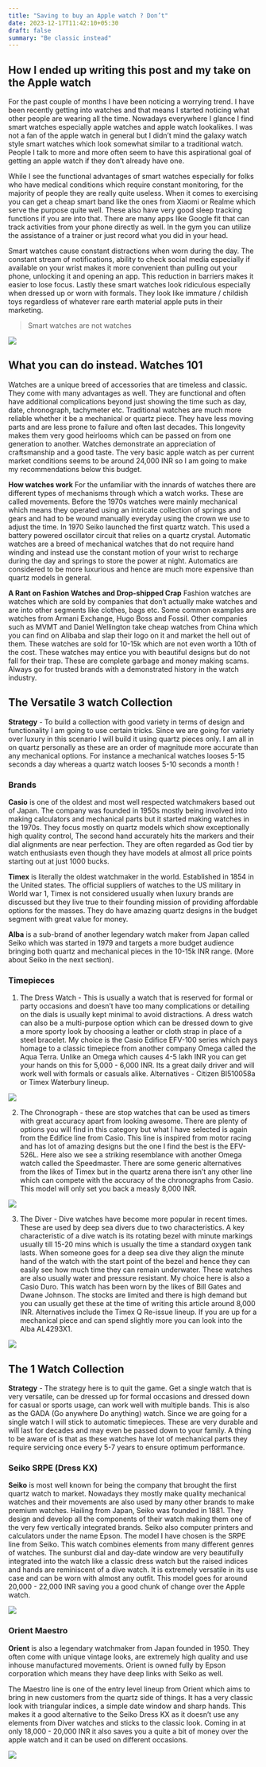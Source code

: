 ```yaml
---
title: "Saving to buy an Apple watch ? Don’t"
date: 2023-12-17T11:42:10+05:30
draft: false
summary: "Be classic instead"
---
```


## How I ended up writing this post and my take on the Apple watch

For the past couple of months I have been noticing a worrying trend. I have been recently getting into watches and that means I started noticing what other people are wearing all the time. Nowadays everywhere I glance I find smart watches especially apple watches and apple watch lookalikes. I was not a fan of the apple watch in general but I didn’t mind the galaxy watch style smart watches which look somewhat similar to a traditional watch. People I talk to more and more often seem to have this aspirational goal of getting an apple watch if they don’t already have one.

While I see the functional advantages of smart watches especially for folks who have medical conditions which require constant monitoring, for the majority of people they are really quite useless. When it comes to exercising you can get a cheap smart band like the ones from Xiaomi or Realme which serve the purpose quite well. These also have very good sleep tracking functions if you are into that. There are many apps like Google fit that can track activities from your phone directly as well. In the gym you can utilize the assistance of a trainer or just record what you did in your head.

Smart watches cause constant distractions when worn during the day. The constant stream of notifications, ability to check social media especially if available on your wrist makes it more convenient than pulling out your phone, unlocking it and opening an app. This reduction in barriers makes it easier to lose focus. Lastly these smart watches look ridiculous especially when dressed up or worn with formals. They look like immature / childish toys regardless of whatever rare earth material apple puts in their marketing. 

> Smart watches are not watches

![](/maxresdefault.jpg)

## What you can do instead. Watches 101

Watches are a unique breed of accessories that are timeless and classic. They come with many advantages as well. They are functional and often have additional complications beyond just showing the time such as day, date, chronograph, tachymeter etc. Traditional watches are much more reliable whether it be a mechanical or quartz piece. They have less moving parts and are less prone to failure and often last decades. This longevity makes them very good heirlooms which can be passed on from one generation to another. Watches demonstrate an appreciation of craftsmanship and a good taste. The very basic apple watch as per current market conditions seems to be around 24,000 INR so I am going to make my recommendations below this budget.

**How watches work**
For the unfamiliar with the innards of watches there are different types of mechanisms through which a watch works. These are called movements. Before the 1970s watches were mainly mechanical which means they operated using an intricate collection of springs and gears and had to be wound manually everyday using the crown we use to adjust the time. In 1970 Seiko launched the first quartz watch. This used a battery powered oscillator circuit that relies on a quartz crystal. Automatic watches are a breed of mechanical watches that do not require hand winding and instead use the constant motion of your wrist to recharge during the day and springs to store the power at night. Automatics are considered to be more luxurious and hence are much more expensive than quartz models in general.

**A Rant on Fashion Watches and Drop-shipped Crap**
Fashion watches are watches which are sold by companies that don’t actually make watches and are into other segments like clothes, bags etc. Some common examples are watches from Armani Exchange, Hugo Boss and Fossil. Other companies such as MVMT and Daniel Wellington take cheap watches from China which you can find on Alibaba and slap their logo on it and market the hell out of them. These watches are sold for 10-15k which are not even worth a 10th of the cost. These watches may entice you with beautiful designs but do not fall for their trap. These are complete garbage and money making scams. Always go for trusted brands with a demonstrated history in the watch industry.

## The Versatile 3 watch Collection

**Strategy** - To build a collection with good variety in terms of design and functionality I am going to use certain tricks. Since we are going for variety over luxury in this scenario I will build it using quartz pieces only. I am all in on quartz personally as these are an order of magnitude more accurate than any mechanical options. For instance a mechanical watches looses 5-15 seconds a day whereas a quartz watch looses 5-10 seconds a month !

### Brands
**Casio** is one of the oldest and most well respected watchmakers based out of Japan. The company was founded in 1950s mostly being involved into making calculators and mechanical parts but it started making watches in the 1970s. They focus mostly on quartz models which show exceptionally high quality control, The second hand accurately hits the markers and their dial alignments are near perfection. They are often regarded as God tier by watch enthusiasts even though they have models at almost all price points starting out at just 1000 bucks. 

**Timex** is literally the oldest watchmaker in the world. Established in 1854 in the United states. The official suppliers of watches to the US military in World war 1, Timex is not considered usually when luxury brands are discussed but they live true to their founding mission of providing affordable options for the masses. They do have amazing quartz designs in the budget segment with great value for money. 

**Alba** is a sub-brand of another legendary watch maker from Japan called Seiko which was started in 1979 and targets a more budget audience bringing both quartz and mechanical pieces in the 10-15k INR range. (More about Seiko in the next section). 

### Timepieces
1. The Dress Watch - This is usually a watch that is reserved for formal or party occasions and doesn’t have too many complications or detailing on the dials is usually kept minimal to avoid distractions. A dress watch can also be a multi-purpose option which can be dressed down to give a more sporty look by choosing a leather or cloth strap in place of a steel bracelet. My choice is the Casio Edifice EFV-100 series which pays homage to a classic timepiece from another company Omega called the Aqua Terra. Unlike an Omega which causes 4-5 lakh INR you can get your hands on this for 5,000 - 6,000 INR. Its a great daily driver and will work well with formals or casuals alike. Alternatives - Citizen BI510058a or Timex Waterbury lineup.

![](/efv100l.avif)

2. The Chronograph - these are stop watches that can be used as timers with great accuracy apart from looking awesome. There are plenty of options you will find in this category but what I have selected is again from the Edifice line from Casio. This line is inspired from motor racing and has lot of amazing designs but the one I find the best is the EFV-526L. Here also we see a striking resemblance with another Omega watch called the Speedmaster. There are some generic alternatives from the likes of Timex but in the quartz arena there isn’t any other line which can compete with the accuracy of the chronographs from Casio. This model will only set you back a measly 8,000 INR.

![](/efv526l.webp)

3. The Diver - Dive watches have become more popular in recent times. These are used by deep sea divers due to two characteristics. A key characteristic of a dive watch is its rotating bezel with minute markings usually till 15-20 mins which is usually the time a standard oxygen tank lasts. When someone goes for a deep sea dive they align the minute hand of the watch with the start point of the bezel and hence they can easily see how much time they can remain underwater. These watches are also usually water and pressure resistant. My choice here is also a Casio Duro. This watch has been worn by the likes of Bill Gates and Dwane Johnson. The stocks are limited and there is high demand but you can usually get these at the time of writing this article around 8,000 INR. Alternatives include the Timex Q Re-issue lineup. If you are up for a mechanical piece and can spend slightly more you can look into the Alba AL4293X1.

![](/mdv107d.avif)

## The 1 Watch Collection

**Strategy** - The strategy here is to quit the game. Get a single watch that is very versatile, can be dressed up for formal occasions and dressed down for casual or sports usage, can work well with multiple bands. This is also as the GADA (Go anywhere Do anything) watch. Since we are going for a single watch I will stick to automatic timepieces. These are very durable and will last for decades and may even be passed down to your family. A thing to be aware of is that as these watches have lot of mechanical parts they require servicing once every 5-7 years to ensure optimum performance.

### Seiko SRPE (Dress KX)
**Seiko** is most well known for being the company that brought the first quartz watch to market. Nowadays they mostly make quality mechanical watches and their movements are also used by many other brands to make premium watches. Hailing from Japan, Seiko was founded in 1881. They design and develop all the components of their watch making them one of the very few vertically integrated brands. Seiko also computer printers and calculators under the name Epson. The model I have chosen is the SRPE line from Seiko. This watch combines elements from many different genres of watches. The sunburst dial and day-date window are very beautifully integrated into the watch like a classic dress watch but the raised indices and hands are reminiscent of a dive watch. It is extremely versatile in its use case and can be worn with almost any outfit. This model goes for around 20,000 - 22,000 INR saving you a good chunk of change over the Apple watch.

![](/SRPE53K1_1.jpg)

### Orient Maestro
**Orient** is also a legendary watchmaker from Japan founded in 1950. They often come with unique vintage looks, are extremely high quality and use inhouse manufactured movements. Orient is owned fully by Epson corporation which means they have deep links with Seiko as well.

The Maestro line is one of the entry level lineup from Orient which aims to bring in new customers from the quartz side of things. It has a very classic look with triangular indices, a simple date window and sharp hands. This makes it a good alternative to the Seiko Dress KX as it doesn’t use any elements from Diver watches and sticks to the classic look. Coming in at only 18,000 - 20,000 INR it also saves you a quite a bit of money over the apple watch and it can be used on different occasions. 

![](/maestro.png)